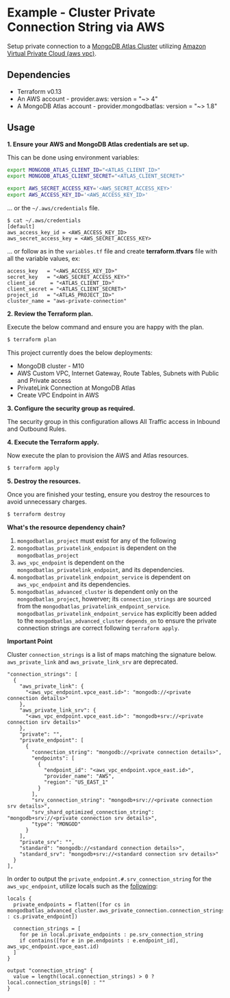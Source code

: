 # Example - Cluster Private Connection String via AWS

Setup private connection to a [MongoDB Atlas Cluster](https://www.mongodb.com/basics/clusters/mongodb-cluster-setup) utilizing [Amazon Virtual Private Cloud (aws vpc)](https://docs.aws.amazon.com/vpc/latest/userguide/what-is-amazon-vpc.html).


## Dependencies

* Terraform v0.13
* An AWS account - provider.aws: version = "~> 4"
* A MongoDB Atlas account - provider.mongodbatlas: version = "~> 1.8"

## Usage

**1\. Ensure your AWS and MongoDB Atlas credentials are set up.**

This can be done using environment variables:

```bash
export MONGODB_ATLAS_CLIENT_ID="<ATLAS_CLIENT_ID>"
export MONGODB_ATLAS_CLIENT_SECRET="<ATLAS_CLIENT_SECRET>"
```

``` bash
export AWS_SECRET_ACCESS_KEY='<AWS_SECRET_ACCESS_KEY>'
export AWS_ACCESS_KEY_ID='<AWS_ACCESS_KEY_ID>'
```

... or the `~/.aws/credentials` file.

```
$ cat ~/.aws/credentials
[default]
aws_access_key_id = <AWS_ACCESS_KEY_ID>
aws_secret_access_key = <AWS_SECRET_ACCESS_KEY>

```
... or follow as in the `variables.tf` file and create **terraform.tfvars** file with all the variable values, ex:
```
access_key   = "<AWS_ACCESS_KEY_ID>"
secret_key   = "<AWS_SECRET_ACCESS_KEY>"
client_id     = "<ATLAS_CLIENT_ID>"
client_secret = "<ATLAS_CLIENT_SECRET>"
project_id   = "<ATLAS_PROJECT_ID>"
cluster_name = "aws-private-connection"
```

**2\. Review the Terraform plan.**

Execute the below command and ensure you are happy with the plan.

``` bash
$ terraform plan
```
This project currently does the below deployments:

- MongoDB cluster - M10
- AWS Custom VPC, Internet Gateway, Route Tables, Subnets with Public and Private access
- PrivateLink Connection at MongoDB Atlas
- Create VPC Endpoint in AWS

**3\. Configure the security group as required.**

The security group in this configuration allows All Traffic access in Inbound and Outbound Rules.

**4\. Execute the Terraform apply.**

Now execute the plan to provision the AWS and Atlas resources.

``` bash
$ terraform apply
```

**5\. Destroy the resources.**

Once you are finished your testing, ensure you destroy the resources to avoid unnecessary charges.

``` bash
$ terraform destroy
```

**What's the resource dependency chain?**
1. `mongodbatlas_project` must exist for any of the following
2. `mongodbatlas_privatelink_endpoint` is dependent on the `mongodbatlas_project`
3. `aws_vpc_endpoint` is dependent on the `mongodbatlas_privatelink_endpoint`, and its dependencies.
4. `mongodbatlas_privatelink_endpoint_service` is dependent on `aws_vpc_endpoint` and its dependencies.
5. `mongodbatlas_advanced_cluster` is dependent only on the `mongodbatlas_project`, howerver; its `connection_strings` are sourced from the `mongodbatlas_privatelink_endpoint_service`. `mongodbatlas_privatelink_endpoint_service` has explicitly been added to the `mongodbatlas_advanced_cluster` `depends_on` to ensure the private connection strings are correct following `terraform apply`.

**Important Point**

Cluster `connection_strings` is a list of maps matching the signature below. `aws_private_link` and `aws_private_link_srv` are deprecated.
```
"connection_strings": [
  {
    "aws_private_link": {
      "<aws_vpc_endpoint.vpce_east.id>": "mongodb://<private connection details>"
    },
    "aws_private_link_srv": {
      "<aws_vpc_endpoint.vpce_east.id>": "mongodb+srv://<private connection srv details>"
    },
    "private": "",
    "private_endpoint": [
      {
        "connection_string": "mongodb://<private connection details>",
        "endpoints": [
          {
            "endpoint_id": "<aws_vpc_endpoint.vpce_east.id>",
            "provider_name": "AWS",
            "region": "US_EAST_1"
          }
        ],
        "srv_connection_string": "mongodb+srv://<private connection srv details>",
        "srv_shard_optimized_connection_string": "mongodb+srv://<private connection srv details>",
        "type": "MONGOD"
      }
    ],
    "private_srv": "",
    "standard": "mongodb://<standard connection details>",
    "standard_srv": "mongodb+srv://<standard connection srv details>"
  }
],
```

In order to output the `private_endpoint.#.srv_connection_string` for the `aws_vpc_endpoint`, utilize locals such as the [following](output.tf):
```
locals {
  private_endpoints = flatten([for cs in mongodbatlas_advanced_cluster.aws_private_connection.connection_strings : cs.private_endpoint])

  connection_strings = [
    for pe in local.private_endpoints : pe.srv_connection_string
    if contains([for e in pe.endpoints : e.endpoint_id], aws_vpc_endpoint.vpce_east.id)
  ]
}

output "connection_string" {
  value = length(local.connection_strings) > 0 ? local.connection_strings[0] : ""
}
```
